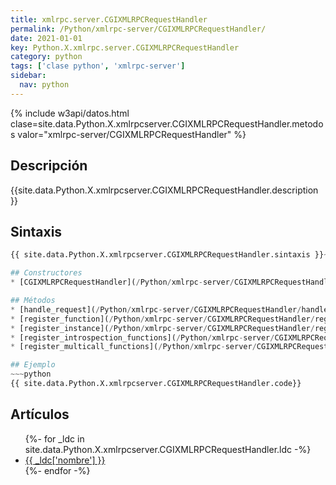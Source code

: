```yaml
---
title: xmlrpc.server.CGIXMLRPCRequestHandler
permalink: /Python/xmlrpc-server/CGIXMLRPCRequestHandler/
date: 2021-01-01
key: Python.X.xmlrpc.server.CGIXMLRPCRequestHandler
category: python
tags: ['clase python', 'xmlrpc-server']
sidebar: 
  nav: python
---
```


{% include w3api/datos.html clase=site.data.Python.X.xmlrpcserver.CGIXMLRPCRequestHandler.metodos valor="xmlrpc-server/CGIXMLRPCRequestHandler" %}

## Descripción
{{site.data.Python.X.xmlrpcserver.CGIXMLRPCRequestHandler.description }}

## Sintaxis
~~~python
{{ site.data.Python.X.xmlrpcserver.CGIXMLRPCRequestHandler.sintaxis }}~~~

## Constructores
* [CGIXMLRPCRequestHandler](/Python/xmlrpc-server/CGIXMLRPCRequestHandler/CGIXMLRPCRequestHandler/)

## Métodos
* [handle_request](/Python/xmlrpc-server/CGIXMLRPCRequestHandler/handle_request/)
* [register_function](/Python/xmlrpc-server/CGIXMLRPCRequestHandler/register_function/)
* [register_instance](/Python/xmlrpc-server/CGIXMLRPCRequestHandler/register_instance/)
* [register_introspection_functions](/Python/xmlrpc-server/CGIXMLRPCRequestHandler/register_introspection_functions/)
* [register_multicall_functions](/Python/xmlrpc-server/CGIXMLRPCRequestHandler/register_multicall_functions/)

## Ejemplo
~~~python
{{ site.data.Python.X.xmlrpcserver.CGIXMLRPCRequestHandler.code}}
~~~

## Artículos
<ul>
{%- for _ldc in site.data.Python.X.xmlrpcserver.CGIXMLRPCRequestHandler.ldc -%}
   <li>
       <a href="{{_ldc['url'] }}">{{ _ldc['nombre'] }}</a>
   </li>
{%- endfor -%}
</ul>
